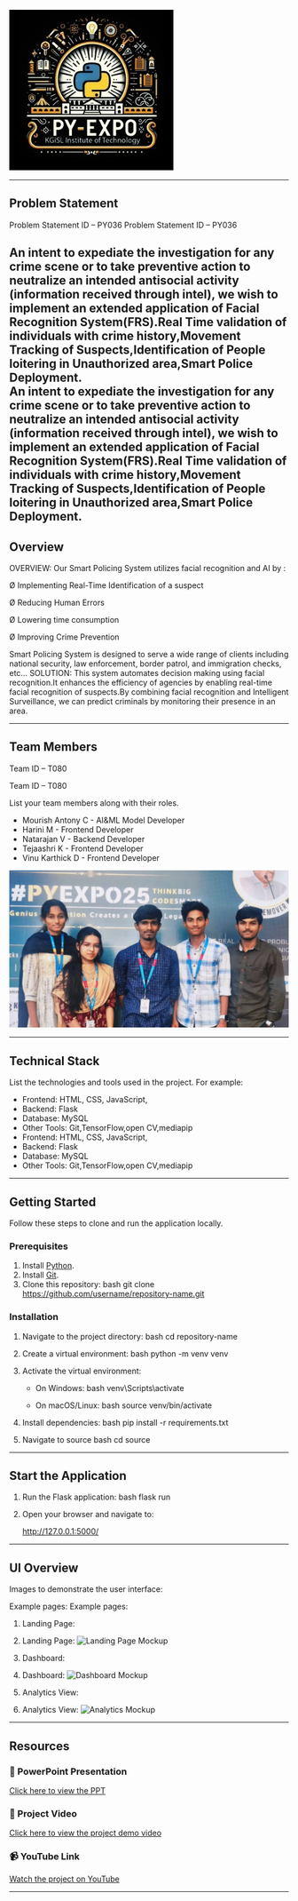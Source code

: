 ![PyExpo Logo](media/pyexpo-logo.png)

---

## Problem Statement

Problem Statement ID – PY036
Problem Statement ID – PY036

An intent to expediate the investigation for any crime scene or to take preventive action to neutralize an intended antisocial activity (information received through intel), we wish to implement an extended application of Facial Recognition System(FRS).Real Time validation of individuals with crime history,Movement Tracking of Suspects,Identification of People loitering in Unauthorized area,Smart Police Deployment.  
An intent to expediate the investigation for any crime scene or to take preventive action to neutralize an intended antisocial activity (information received through intel), we wish to implement an extended application of Facial Recognition System(FRS).Real Time validation of individuals with crime history,Movement Tracking of Suspects,Identification of People loitering in Unauthorized area,Smart Police Deployment.  
---

## Overview
OVERVIEW:
Our Smart Policing System utilizes facial recognition and AI by :

Ø Implementing Real-Time Identification of a suspect

Ø Reducing Human Errors

Ø Lowering time consumption

Ø Improving Crime Prevention

Smart Policing System is designed to serve a wide range of
clients including national security, law enforcement, border
patrol, and immigration checks, etc…
SOLUTION:
This system automates decision making using facial recognition.It enhances the efficiency of agencies by enabling real-time facial recognition of suspects.By combining facial recognition and Intelligent Surveillance, we can predict criminals by monitoring their presence in an area.

---

## Team Members

Team ID – T080
 
Team ID – T080
 
List your team members along with their roles.

- Mourish Antony C - AI&ML Model Developer
- Harini M - Frontend Developer
- Natarajan V - Backend Developer
- Tejaashri K - Frontend Developer
- Vinu Karthick D - Frontend Developer

![Team Photo](media/team-photo.png)

---

## Technical Stack

List the technologies and tools used in the project. For example:

- Frontend: HTML, CSS, JavaScript,
- Backend: Flask
- Database: MySQL
- Other Tools:  Git,TensorFlow,open CV,mediapip
- Frontend: HTML, CSS, JavaScript,
- Backend: Flask
- Database: MySQL
- Other Tools:  Git,TensorFlow,open CV,mediapip

---

## Getting Started

Follow these steps to clone and run the application locally.

### Prerequisites

1. Install [Python](https://www.python.org/downloads/).
2. Install [Git](https://git-scm.com/).
3. Clone this repository:
   bash
   git clone https://github.com/username/repository-name.git
   

### Installation

1. Navigate to the project directory:
   bash
   cd repository-name
   
2. Create a virtual environment:
   bash
   python -m venv venv
   
3. Activate the virtual environment:
   - On Windows:
     bash
     venv\Scripts\activate
     
   - On macOS/Linux:
     bash
     source venv/bin/activate
     
4. Install dependencies:
   bash
   pip install -r requirements.txt
   
5. Navigate to source
   bash
   cd source
   

---

## Start the Application

1. Run the Flask application:
   bash
   flask run
   
2. Open your browser and navigate to:
   
   http://127.0.0.1:5000/
   

---

## UI Overview

Images to demonstrate the user interface:

Example pages:
Example pages:

1. Landing Page:
1. Landing Page:
   ![Landing Page Mockup](media/LoadingPage.png)

2. Dashboard:
2. Dashboard:
   ![Dashboard Mockup](media/DashBoard.png)

3. Analytics View:
3. Analytics View:
   ![Analytics Mockup](media/Analytics.png)

---

## Resources

### 📄 PowerPoint Presentation
[Click here to view the PPT](https://docs.google.com/presentation/d/1v9qgMT0a9FUN5Xx9fwJWJzIDQSOeYU31/edit?usp=drive_link&ouid=110705910301356770694&rtpof=true&sd=true )

### 🎥 Project Video
[Click here to view the project demo video](https://drive.google.com/file/d/1gScCmZTQsPlRKix1K-OXysqKgGqu4rQ-/view?usp=drive_link)

### 📹 YouTube Link
[Watch the project on YouTube](https://drive.google.com/file/d/1gScCmZTQsPlRKix1K-OXysqKgGqu4rQ-/view?usp=drive_link)

---
